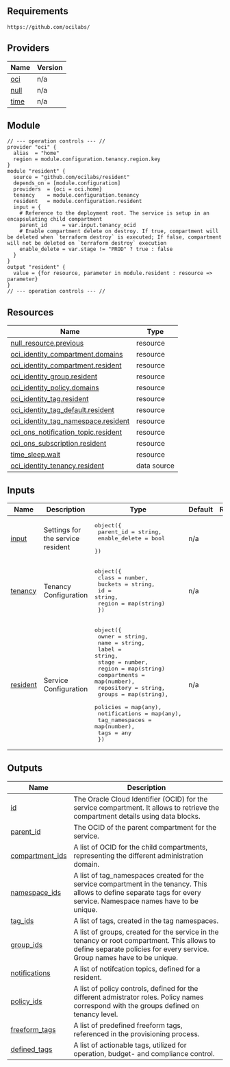 ## Requirements

`https://github.com/ocilabs/`

## Providers

| Name | Version |
|------|---------|
| <a name="provider_oci"></a> [oci](#provider\_oci) | n/a |
| <a name="provider_null"></a> [null](#provider\_null) | n/a |
| <a name="provider_time"></a> [time](#provider\_time) | n/a |

## Module
```
// --- operation controls --- //
provider "oci" {
  alias  = "home"
  region = module.configuration.tenancy.region.key
}
module "resident" {
  source = "github.com/ocilabs/resident"
  depends_on = [module.configuration]
  providers  = {oci = oci.home}
  tenancy    = module.configuration.tenancy
  resident   = module.configuration.resident
  input = {
    # Reference to the deployment root. The service is setup in an encapsulating child compartment 
    parent_id     = var.input.tenancy_ocid
    # Enable compartment delete on destroy. If true, compartment will be deleted when `terraform destroy` is executed; If false, compartment will not be deleted on `terraform destroy` execution
    enable_delete = var.stage != "PROD" ? true : false
  }
}
output "resident" {
  value = {for resource, parameter in module.resident : resource => parameter}
}
// --- operation controls --- //
```

## Resources

| Name | Type |
|------|------|
| [null_resource.previous](https://registry.terraform.io/providers/hashicorp/null/latest/docs/resources/resource) | resource |
| [oci_identity_compartment.domains](https://registry.terraform.io/providers/oracle/oci/latest/docs/resources/identity_compartment) | resource |
| [oci_identity_compartment.resident](https://registry.terraform.io/providers/oracle/oci/latest/docs/resources/identity_compartment) | resource |
| [oci_identity_group.resident](https://registry.terraform.io/providers/oracle/oci/latest/docs/resources/identity_group) | resource |
| [oci_identity_policy.domains](https://registry.terraform.io/providers/oracle/oci/latest/docs/resources/identity_policy) | resource |
| [oci_identity_tag.resident](https://registry.terraform.io/providers/oracle/oci/latest/docs/resources/identity_tag) | resource |
| [oci_identity_tag_default.resident](https://registry.terraform.io/providers/oracle/oci/latest/docs/resources/identity_tag_default) | resource |
| [oci_identity_tag_namespace.resident](https://registry.terraform.io/providers/oracle/oci/latest/docs/resources/identity_tag_namespace) | resource |
| [oci_ons_notification_topic.resident](https://registry.terraform.io/providers/oracle/oci/latest/docs/resources/ons_notification_topic) | resource |
| [oci_ons_subscription.resident](https://registry.terraform.io/providers/oracle/oci/latest/docs/resources/ons_subscription) | resource |
| [time_sleep.wait](https://registry.terraform.io/providers/hashicorp/time/latest/docs/resources/sleep) | resource |
| [oci_identity_tenancy.resident](https://registry.terraform.io/providers/oracle/oci/latest/docs/data-sources/identity_tenancy) | data source |

## Inputs

| Name | Description | Type | Default | Required |
|------|-------------|------|---------|:--------:|
| <a name="input_input"></a> [input](#input\_input) | Settings for the service resident | <pre>object({<br>    parent_id     = string,<br>    enable_delete = bool<br>  })</pre> | n/a | yes |
| <a name="input_tenancy"></a> [tenancy](#input\_tenancy) | Tenancy Configuration | <pre>object({<br>    class   = number,<br>    buckets = string,<br>    id      = string,<br>    region  = map(string)<br>  })</pre> | n/a | yes |
| <a name="input_resident"></a> [resident](#input\_resident) | Service Configuration | <pre>object({<br>    owner          = string,<br>    name           = string,<br>    label          = string,<br>    stage          = number,<br>    region         = map(string)<br>    compartments   = map(number),<br>    repository     = string,<br>    groups         = map(string),<br>    policies       = map(any),<br>    notifications  = map(any),<br>    tag_namespaces = map(number),<br>    tags           = any<br>  })</pre> | n/a | yes |

## Outputs

| Name | Description |
|------|-------------|
| <a name="output_id"></a> [id](#output\_id) | The Oracle Cloud Identifier (OCID) for the service compartment. It allows to retrieve the compartment details using data blocks. |
| <a name="output_parent_id"></a> [parent\_id](#output\_parent\_id) | The OCID of the parent compartment for the service. |
| <a name="output_compartment_ids"></a> [compartment\_ids](#output\_compartment\_ids) | A list of OCID for the child compartments, representing the different administration domain. |
| <a name="output_namespace_ids"></a> [namespace\_ids](#output\_namespace\_ids) | A list of tag\_namespaces created for the service compartment in the tenancy. This allows to define separate tags for every service. Namespace names have to be unique. |
| <a name="output_tag_ids"></a> [tag\_ids](#output\_tag\_ids) | A list of tags, created in the tag namespaces. |
| <a name="output_group_ids"></a> [group\_ids](#output\_group\_ids) | A list of groups, created for the service in the tenancy or root compartment. This allows to define separate policies for every service. Group names have to be unique. |
| <a name="output_notifications"></a> [notifications](#output\_notifications) | A list of notifcation topics, defined for a resident. |
| <a name="output_policy_ids"></a> [policy\_ids](#output\_policy\_ids) | A list of policy controls, defined for the different admistrator roles. Policy names correspond with the groups defined on tenancy level. |
| <a name="output_freeform_tags"></a> [freeform\_tags](#output\_freeform\_tags) | A list of predefined freeform tags, referenced in the provisioning process. |
| <a name="output_defined_tags"></a> [defined\_tags](#output\_defined\_tags) | A list of actionable tags, utilized for operation, budget- and compliance control. |
